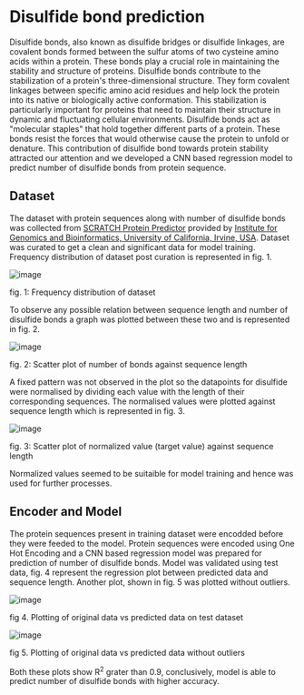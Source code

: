 # Disulfide bond prediction

Disulfide bonds, also known as disulfide bridges or disulfide linkages, are covalent bonds formed between the sulfur atoms of two cysteine amino acids within a protein. These bonds play a crucial role in maintaining the stability and structure of proteins. Disulfide bonds contribute to the stabilization of a protein's three-dimensional structure. They form covalent linkages between specific amino acid residues and help lock the protein into its native or biologically active conformation. This stabilization is particularly important for proteins that need to maintain their structure in dynamic and fluctuating cellular environments. Disulfide bonds act as "molecular staples" that hold together different parts of a protein. These bonds resist the forces that would otherwise cause the protein to unfold or denature. 
This contribution of disulfide bond towards protein stability attracted our attention and we developed a CNN based regression model to predict number of disulfide bonds from protein sequence.

## Dataset

The dataset with protein sequences along with number of disulfide bonds was collected from [SCRATCH Protein Predictor](https://scratch.proteomics.ics.uci.edu/) provided by [Institute for Genomics and Bioinformatics, University of California, Irvine, USA](https://download.igb.uci.edu/). Dataset was curated to get a clean and significant data for model training. Frequency distribution of dataset post curation is represented in fig. 1. 

![image](https://github.com/Growdeatechnology/Di_sulphide_bond/assets/72397529/2a0b363e-5a2f-4b88-8029-ae8329492944)

 fig. 1: Frequency distribution of dataset

 To observe any possible relation between sequence length and number of disulfide bonds a graph was plotted between these two and is represented in fig. 2.

![image](https://github.com/Growdeatechnology/Di_sulphide_bond/assets/72397529/794e4903-90b9-4153-b49c-d3964e3e6111)

 fig. 2: Scatter plot of number of bonds against sequence length

A fixed pattern was not observed in the plot so the datapoints for disulfide were normalised by dividing each value with the length of their corresponding sequences. The normalised values were plotted against sequence length which is represented in fig. 3. 

![image](https://github.com/Growdeatechnology/Di_sulphide_bond/assets/72397529/51f4fb14-6f3d-41d2-abd1-0fb04919188e)

 fig. 3: Scatter plot of normalized value (target value) against sequence length

Normalized values seemed to be suitaible for model training and hence was used for further processes.

 ## Encoder and Model

The protein sequences present in training dataset were encodded before they were feeded to the model. Protein sequences were encoded using One Hot Encoding and a CNN based regression model was prepared for prediction of number of disulfide bonds. Model was validated using test data, fig. 4 represent the regression plot between predicted data and sequence length. Another plot, shown in fig. 5 was plotted without outliers. 

![image](https://github.com/Growdeatechnology/Di_sulphide_bond/assets/72397529/f65c5bc4-c4be-4749-af25-6b8a7d190bbc)

 fig 4. Plotting of original data vs predicted data on test dataset

![image](https://github.com/Growdeatechnology/Di_sulphide_bond/assets/72397529/4ad0c923-87ba-4efc-925f-75bca4f886a3)

 fig 5. Plotting of original data vs predicted data without outliers

Both these plots show R<sup>2</sup> grater than 0.9, conclusively, model is able to predict number of disulfide bonds with higher accuracy.
